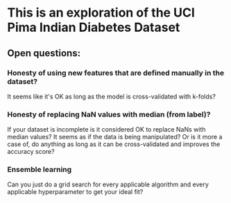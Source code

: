 # This is an exploration of the UCI Pima Indian Diabetes Dataset

## Open questions:

### Honesty of using new features that are defined manually in the dataset?

It seems like it's OK as long as the model is cross-validated with k-folds?

### Honesty of replacing NaN values with median (from label)?

If your dataset is incomplete is it considered OK to replace NaNs with median values? It seems as if the data is being manipulated?
Or is it more a case of, do anything as long as it can be cross-validated and improves the accuracy score?

### Ensemble learning

Can you just do a grid search for every applicable algorithm and every applicable hyperparameter to get your ideal fit?
